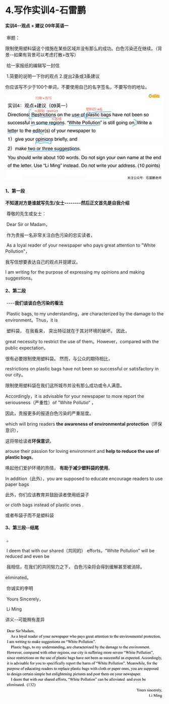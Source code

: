 # 4.写作实训4-石雷鹏



#### 实训4--观点 + 建议 09年英语一

​	审题：

​			限制使用塑料袋这个措施在某些区域并没有那么的成功。白色污染还在继续。（背景--如果有背景可以考虑打散+改写）

​	给一家报纸的编辑写一封信

​	1.简要的说明一下你的观点 2.提出2条或3条建议

你应该写不少于100个单词，不要使用自己的名字签名，不要写你的地址。

![1667284647614](../../.vuepress/public/images/1667284647614.png)



#### 1、第一段

​			**不知道对方是谁就写先生/女士--------然后正文首先是自我介绍**



​	尊敬的先生或女士：			

​	Dear Sir or Madam，

​			作为贵报一名非常关注白色污染的忠实读者，

​			As a loyal reader of your newspaper who pays great attention to "White Pollution"，

我写信想要表达自己的观点并提建议。

I am writing for the purpose of expressing my opinions and making suggestions。



#### 2、第二段

​			----**我们谈谈白色污染的看法**



​		Plastic bags, to my understanding，are characterized by the damage to the environment。Thus，it is 

​		塑料袋，        在我看来，                                突出特征就在于其对环境的破坏。								因此，

great necessity to restrict the use of them。However，compared with the public expectation，

很有必要限制使用塑料袋。									然而，与公众的期待相比，

restrictions on plastic bags have not been so successful or satisfactory in our city。

限制使用塑料袋在我们这所城市并没有那么成功或令人满意。



Accordingly，it is advisable for your newspaper to more report  the seriousness（严重性）of  ”White Pollutio“  ，

因此，贵报更多的报道白色污染的严重层度。

which will bring readers **the awareness of environmental protection**（环保意识），

这将带给读者**环保意识**，

arouse their passion for loving environment and **help to reduce  the use of plastic bags**。

唤起他们爱护环境的热情，                                                  **有助于减少塑料袋的使用**。

In addition（此外），you are supposed to educate encourage readers to use paper bags 

此外，你们应该教育并鼓励读者使用纸袋子

or cloth bags instead of plastic ones .

或者布袋子而不是塑料袋





#### 3、第三段--结尾

​		。

​		I deem that with our shared（共同的） efforts，“White Pollution” will be reduced and even be 

​		我相信，在我们的共同努力之下，                               白色污染将会得到缓解甚至被消除。

eliminated。

​																												你诚实的李明

​																													Yours Sincerely，

​																													Li Ming





讲义--可能稍有差异

![1667376798817](../../.vuepress/public/images/1667376798817.png)









​	















































































































































